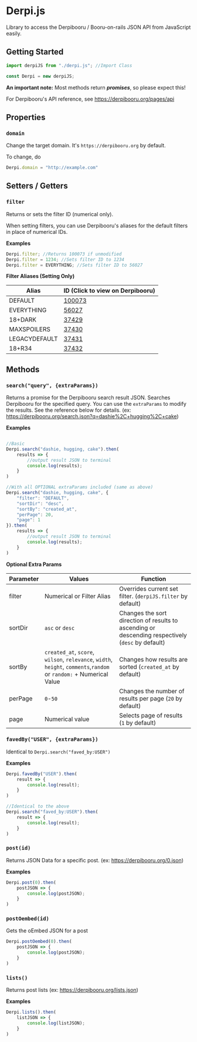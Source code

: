 # Derpi.js
Library to access the Derpibooru / Booru-on-rails JSON API from JavaScript easily.

## Getting Started

```JavaScript
import derpiJS from "./derpi.js"; //Import Class

const Derpi = new derpiJS;
```
**An important note:** Most methods return ***promises***, so please expect this!

For Derpibooru's API reference, see https://derpibooru.org/pages/api

## Properties

### `domain`
Change the target domain.
It's `https://derpibooru.org` by default.

To change, do
```JavaScript
Derpi.domain = "http://example.com"
```
## Setters / Getters

### `filter`
Returns or sets the filter ID (numerical only).

When setting filters, you can use Derpibooru's aliases for the default filters in place of numerical IDs.

**Examples**
```JavaScript
Derpi.filter; //Returns 100073 if unmodified
Derpi.filter = 1234; //Sets filter ID to 1234
Derpi.filter = EVERYTHING; //Sets filter ID to 56027
```

**Filter Aliases (Setting Only)**

Alias           | ID (Click to view on Derpibooru)                
--------------- | ------------------------------------------------
DEFAULT         | [100073](https://derpibooru.org/filters/100073)
EVERYTHING      | [56027](https://derpibooru.org/filters/56027)
18+DARK         | [37429](https://derpibooru.org/filters/37429)
MAXSPOILERS 	| [37430](https://derpibooru.org/filters/37430)
LEGACYDEFAULT   | [37431](https://derpibooru.org/filters/37431)
18+R34          | [37432](https://derpibooru.org/filters/37432)

## Methods

### `search("query", {extraParams})`
Returns a promise for the Derpibooru search result JSON.
Searches Derpibooru for the specified query. You can use the `extraParams` to modify the results. See the reference below for details. (ex: https://derpibooru.org/search.json?q=dashie%2C+hugging%2C+cake)

**Examples**
```JavaScript

//Basic
Derpi.search("dashie, hugging, cake").then(
	results => {
		//output result JSON to terminal
		console.log(results);
	}
)

//With all OPTIONAL extraParams included (same as above)
Derpi.search("dashie, hugging, cake", {
	"filter": "DEFAULT",
	"sortDir": "desc",
	"sortBy": "created_at",
	"perPage": 20,
	"page": 1
}).then(
	results => {
		//output result JSON to terminal
		console.log(results);
	}
)

```

**Optional Extra Params**

Parameter | Values | Function
--------- | ------ | ----------
filter  | Numerical or Filter Alias | Overrides current set filter. (`derpiJS.filter` by default)
sortDir | `asc` or `desc` | Changes the sort direction of results to ascending or descending respectively (`desc` by default)
sortBy | `created_at`, `score`, `wilson`, `relevance`, `width`, `height`, `comments`,`random` or `random:` + Numerical Value | Changes how results are sorted (`created_at` by default)
perPage | `0`-`50` | Changes the number of results per page (`20` by default)
page | Numerical value | Selects page of results (`1` by default)

### `favedBy("USER", {extraParams})`
Identical to `Derpi.search("faved_by:USER")`

**Examples**
```JavaScript
Derpi.favedBy("USER").then(
	result => {
		console.log(result);
	}
)

//Identical to the above
Derpi.search("faved_by:USER").then(
	result => {
		console.log(result);
	}
)
```

### `post(id)`
Returns JSON Data for a specific post. (ex: https://derpibooru.org/0.json)

**Examples**
```JavaScript
Derpi.post(0).then(
	postJSON => {
		console.log(postJSON);
	}
)
```

### `postOembed(id)`
Gets the oEmbed JSON for a post

```javaScript
Derpi.postOembed(0).then(
	postJSON => {
		console.log(postJSON);
	}
)
```

### `lists()`
Returns post lists (ex: https://derpibooru.org/lists.json)

**Examples**
```javascript
Derpi.lists().then(
	listJSON => {
		console.log(listJSON);
	}
)
```
